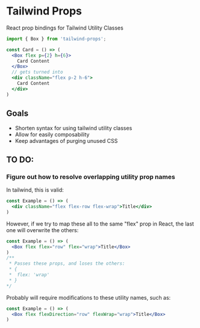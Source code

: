 # Tailwind Props

React prop bindings for Tailwind Utility Classes

```jsx
import { Box } from 'tailwind-props';

const Card = () => (
  <Box flex p={2} h={6}>
    Card Content
  </Box>
  // gets turned into
  <div className="flex p-2 h-6">
    Card Content
  </div>
)
```

## Goals
- Shorten syntax for using tailwind utility classes
- Allow for easily composability
- Keep advantages of purging unused CSS

## TO DO:

### Figure out how to resolve overlapping utility prop names

In tailwind, this is valid:

```jsx
const Example = () => (
  <div className="flex flex-row flex-wrap">Title</div>
)
```

However, if we try to map these all to the same "flex" prop in React, the last one will overwrite the others:

```jsx
const Example = () => (
  <Box flex flex="row" flex="wrap">Title</Box>
)
/**
 * Passes these props, and loses the others:
 * {
 *  flex: 'wrap'
 * }
*/
```

Probably will require modifications to these utility names, such as:

```jsx
const Example = () => (
  <Box flex flexDirection="row" flexWrap="wrap">Title</Box>
)
```